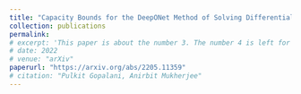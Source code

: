 ```yaml
---
title: "Capacity Bounds for the DeepONet Method of Solving Differential Equations"
collection: publications
permalink:
# excerpt: 'This paper is about the number 3. The number 4 is left for future work.'
# date: 2022
# venue: "arXiv"
paperurl: "https://arxiv.org/abs/2205.11359"
# citation: "Pulkit Gopalani, Anirbit Mukherjee"
---
```

